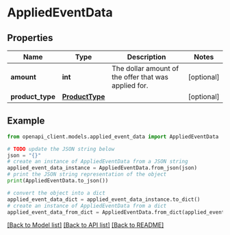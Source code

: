 # AppliedEventData


## Properties

Name | Type | Description | Notes
------------ | ------------- | ------------- | -------------
**amount** | **int** | The dollar amount of the offer that was applied for.  | [optional] 
**product_type** | [**ProductType**](ProductType.md) |  | [optional] 

## Example

```python
from openapi_client.models.applied_event_data import AppliedEventData

# TODO update the JSON string below
json = "{}"
# create an instance of AppliedEventData from a JSON string
applied_event_data_instance = AppliedEventData.from_json(json)
# print the JSON string representation of the object
print(AppliedEventData.to_json())

# convert the object into a dict
applied_event_data_dict = applied_event_data_instance.to_dict()
# create an instance of AppliedEventData from a dict
applied_event_data_from_dict = AppliedEventData.from_dict(applied_event_data_dict)
```
[[Back to Model list]](../README.md#documentation-for-models) [[Back to API list]](../README.md#documentation-for-api-endpoints) [[Back to README]](../README.md)


